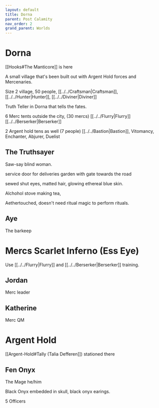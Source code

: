 ```yaml
---
layout: default
title: Dorna
parent: Post Calamity
nav_order: 2
grand_parent: Worlds
---
```

# Dorna

[[Hooks#The Manticore]] is here

A small village that's been built out with Argent Hold forces and Mercenaries.

Size 2 village, 50 people, [[../../Craftsman|Craftsman]], [[../../Hunter|Hunter]], [[../../Diviner|Diviner]]

Truth Teller in Dorna that tells the fates.

6 Merc tents outside the city, (30 mercs) [[../../Flurry|Flurry]] [[../../Berserker|Berserker]]

2 Argent hold tens as well (7 people) [[../../Bastion|Bastion]], Vitomancy, Enchanter, Abjurer, Duelist

## The Truthsayer
Saw-say blind woman.

service door for deliveries
garden with gate towards the road

sewed shut eyes, matted hair, glowing ethereal blue skin.

Alchohol stove making tea,

Aethertouched, doesn't need ritual magic to perform rituals.

## Aye
The barkeep

# Mercs Scarlet Inferno (Ess Eye)

Use [[../../Flurry|Flurry]] and [[../../Berserker|Berserker]] training.
## Jordan
Merc leader

## Katherine
Merc QM


# Argent Hold


[[Argent-Hold#Tally (Talia Defferen]]) stationed there

## Fen Onyx
The Mage
he/him

Black Onyx embedded in skull, black onyx earings.

5 Officers
